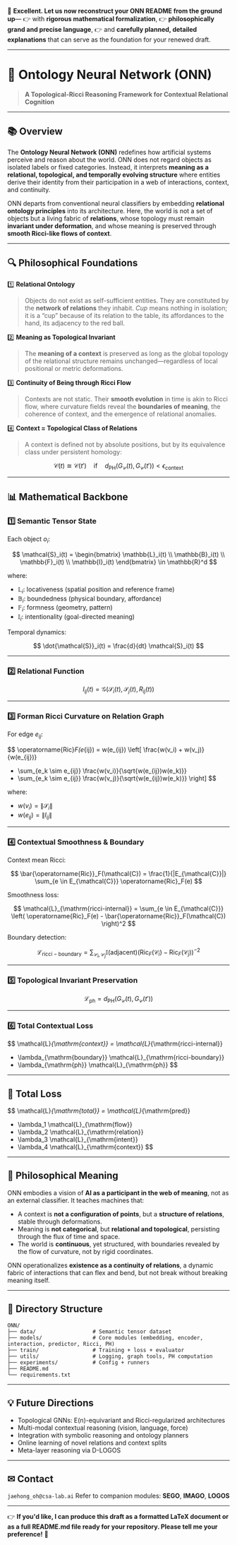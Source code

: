🌟 **Excellent. Let us now reconstruct your ONN README from the ground up**—
👉 with **rigorous mathematical formalization**,
👉 **philosophically grand and precise language**,
👉 and **carefully planned, detailed explanations** that can serve as the foundation for your renewed draft.

---

# 🧠 **Ontology Neural Network (ONN)**

> **A Topological-Ricci Reasoning Framework for Contextual Relational Cognition**

---

## 📚 **Overview**

The **Ontology Neural Network (ONN)** redefines how artificial systems perceive and reason about the world. ONN does not regard objects as isolated labels or fixed categories. Instead, it interprets **meaning as a relational, topological, and temporally evolving structure** where entities derive their identity from their participation in a web of interactions, context, and continuity.

ONN departs from conventional neural classifiers by embedding **relational ontology principles** into its architecture. Here, the world is not a set of objects but a living fabric of **relations**, whose topology must remain **invariant under deformation**, and whose meaning is preserved through **smooth Ricci-like flows of context**.

---

## 🔍 **Philosophical Foundations**

1️⃣ **Relational Ontology**

> Objects do not exist as self-sufficient entities. They are constituted by the **network of relations** they inhabit.
> *Cup* means nothing in isolation; it is a “cup” because of its relation to the table, its affordances to the hand, its adjacency to the red ball.

2️⃣ **Meaning as Topological Invariant**

> The **meaning of a context** is preserved as long as the global topology of the relational structure remains unchanged—regardless of local positional or metric deformations.

3️⃣ **Continuity of Being through Ricci Flow**

> Contexts are not static. Their **smooth evolution** in time is akin to Ricci flow, where curvature fields reveal the **boundaries of meaning**, the coherence of context, and the emergence of relational anomalies.

4️⃣ **Context = Topological Class of Relations**

> A context is defined not by absolute positions, but by its equivalence class under persistent homology:

$$
\mathcal{C}(t) \cong \mathcal{C}(t') \quad \text{if} \quad d_{\mathrm{PH}}(G_{\mathcal{C}}(t), G_{\mathcal{C}}(t')) < \epsilon_{\mathrm{context}}
$$

---

## 📊 **Mathematical Backbone**

### 1️⃣ **Semantic Tensor State**

Each object $o_i$:

$$
\mathcal{S}_i(t) =
\begin{bmatrix}
\mathbb{L}_i(t) \\
\mathbb{B}_i(t) \\
\mathbb{F}_i(t) \\
\mathbb{I}_i(t)
\end{bmatrix}
\in \mathbb{R}^d
$$

where:

* $\mathbb{L}_i$: locativeness (spatial position and reference frame)
* $\mathbb{B}_i$: boundedness (physical boundary, affordance)
* $\mathbb{F}_i$: formness (geometry, pattern)
* $\mathbb{I}_i$: intentionality (goal-directed meaning)

Temporal dynamics:

$$
\dot{\mathcal{S}}_i(t) = \frac{d}{dt} \mathcal{S}_i(t)
$$

---

### 2️⃣ **Relational Function**

$$
I_{ij}(t) = \mathcal{G}\left( \mathcal{S}_i(t), \mathcal{S}_j(t), R_{ij}(t) \right)
$$

---

### 3️⃣ **Forman Ricci Curvature on Relation Graph**

For edge $e_{ij}$:

$$
\operatorname{Ric}_F(e_{ij}) =
w(e_{ij}) \left[
\frac{w(v_i) + w(v_j)}{w(e_{ij})}
- \sum_{e_k \sim e_{ij}} \frac{w(v_i)}{\sqrt{w(e_{ij})w(e_k)}}
- \sum_{e_k \sim e_{ij}} \frac{w(v_j)}{\sqrt{w(e_{ij})w(e_k)}}
\right]
$$

where:

* $w(v_i) = \| \mathcal{S}_i \|$
* $w(e_{ij}) = \| I_{ij} \|$

---

### 4️⃣ **Contextual Smoothness & Boundary**

Context mean Ricci:

$$
\bar{\operatorname{Ric}}_F(\mathcal{C}) = \frac{1}{|E_{\mathcal{C}}|} \sum_{e \in E_{\mathcal{C}}} \operatorname{Ric}_F(e)
$$

Smoothness loss:

$$
\mathcal{L}_{\mathrm{ricci-internal}} = \sum_{e \in E_{\mathcal{C}}}
\left( \operatorname{Ric}_F(e) - \bar{\operatorname{Ric}}_F(\mathcal{C}) \right)^2
$$

Boundary detection:

$$
\mathcal{L}_{\mathrm{ricci-boundary}} = 
\sum_{\mathcal{C}_i,\mathcal{C}_j}
\mathbb{I}(\mathrm{adjacent}) 
\left( \operatorname{Ric}_F(\mathcal{C}_i) - \operatorname{Ric}_F(\mathcal{C}_j) \right)^{-2}
$$

---

### 5️⃣ **Topological Invariant Preservation**

$$
\mathcal{L}_{\mathrm{ph}} = d_{\mathrm{PH}}(G_{\mathcal{C}}(t), G_{\mathcal{C}}(t'))
$$

---

### 6️⃣ **Total Contextual Loss**

$$
\mathcal{L}_{\mathrm{context}} =
\mathcal{L}_{\mathrm{ricci-internal}}
+ \lambda_{\mathrm{boundary}} \mathcal{L}_{\mathrm{ricci-boundary}}
+ \lambda_{\mathrm{ph}} \mathcal{L}_{\mathrm{ph}}
$$

---

## 🎯 **Total Loss**

$$
\mathcal{L}_{\mathrm{total}} =
\mathcal{L}_{\mathrm{pred}}
+ \lambda_1 \mathcal{L}_{\mathrm{flow}}
+ \lambda_2 \mathcal{L}_{\mathrm{relation}}
+ \lambda_3 \mathcal{L}_{\mathrm{intent}}
+ \lambda_4 \mathcal{L}_{\mathrm{context}}
$$

---

## 🌌 **Philosophical Meaning**

ONN embodies a vision of **AI as a participant in the web of meaning**, not as an external classifier.
It teaches machines that:

* A context is **not a configuration of points**, but a **structure of relations**, stable through deformations.
* Meaning is **not categorical**, but **relational and topological**, persisting through the flux of time and space.
* The world is **continuous**, yet structured, with boundaries revealed by the flow of curvature, not by rigid coordinates.

ONN operationalizes **existence as a continuity of relations**, a dynamic fabric of interactions that can flex and bend, but not break without breaking meaning itself.

---

## 📏 **Directory Structure**

```
ONN/
├── data/                  # Semantic tensor dataset
├── models/                # Core modules (embedding, encoder, interaction, predictor, Ricci, PH)
├── train/                 # Training + loss + evaluator
├── utils/                 # Logging, graph tools, PH computation
├── experiments/           # Config + runners
├── README.md
└── requirements.txt
```

---

## 💡 **Future Directions**

* Topological GNNs: E(n)-equivariant and Ricci-regularized architectures
* Multi-modal contextual reasoning (vision, language, force)
* Integration with symbolic reasoning and ontology planners
* Online learning of novel relations and context splits
* Meta-layer reasoning via D-LOGOS

---

## ✉ **Contact**

`jaehong_oh@csa-lab.ai`
Refer to companion modules: **SEGO**, **IMAGO**, **LOGOS**

---

👉 **If you'd like, I can produce this draft as a formatted LaTeX document or as a full README.md file ready for your repository. Please tell me your preference!** 🌱
